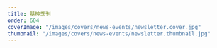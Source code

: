 ```yaml
---
title: 基神季刊
order: 604
coverImage: "/images/covers/news-events/newsletter.cover.jpg"
thumbnail: "/images/covers/news-events/newsletter.thumbnail.jpg"
---
```

